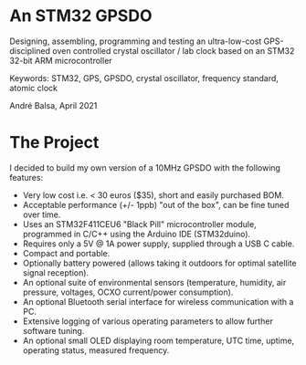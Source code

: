 # An STM32 GPSDO
Designing, assembling, programming and testing an ultra-low-cost GPS-disciplined oven controlled crystal oscillator / lab clock based on an STM32 32-bit ARM microcontroller

Keywords: STM32, GPS, GPSDO, crystal oscillator, frequency standard, atomic clock

André Balsa, April 2021

The Project
===========

I decided to build my own version of a 10MHz GPSDO with the following features:
- Very low cost i.e. < 30 euros ($35), short and easily purchased BOM.
- Acceptable performance (+/- 1ppb) "out of the box", can be fine tuned over time.
- Uses an STM32F411CEU6 "Black Pill" microcontroller module, programmed in C/C++ using the Arduino IDE (STM32duino).
- Requires only a 5V @ 1A power supply, supplied through a USB C cable.
- Compact and portable.
- Optionally battery powered (allows taking it outdoors for optimal satellite signal reception).
- An optional suite of environmental sensors (temperature, humidity, air pressure, voltages, OCXO current/power consumption).
- An optional Bluetooth serial interface for wireless communication with a PC.
- Extensive logging of various operating parameters to allow further software tuning.
- An optional small OLED displaying room temperature, UTC time, uptime, operating status, measured frequency.
